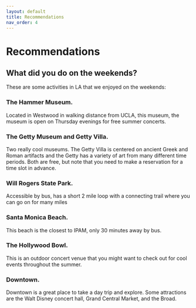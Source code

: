 ```yaml
---
layout: default
title: Recommendations
nav_order: 4
---
```


# Recommendations


## What did you do on the weekends?
These are some activities in LA that we enjoyed on the weekends:

### The Hammer Museum. 
Located in Westwood in walking distance from UCLA, this museum, the museum is open on Thursday evenings for free summer concerts.

### The Getty Museum and Getty Villa. 
Two really cool museums. The Getty Villa is centered on ancient Greek and Roman artifacts and the Getty has a variety of art from many different time periods. Both are free, but note that you need to make a reservation for a time slot in advance. 

### Will Rogers State Park. 
Accessible by bus, has a short 2 mile loop with a connecting trail where you can go on for many miles

### Santa Monica Beach. 
This beach is the closest to IPAM, only 30 minutes away by bus. 

### The Hollywood Bowl. 
This is an outdoor concert venue that you might want to check out for cool events throughout the summer. 

### Downtown. 
Downtown is a great place to take a day trip and explore. Some attractions are the Walt Disney concert hall, Grand Central Market, and the Broad.
